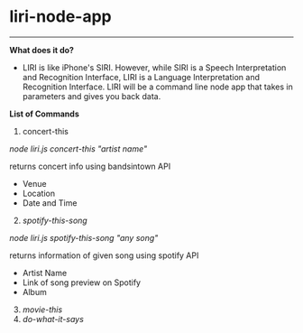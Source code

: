 # liri-node-app

***

**What does it do?** 
* LIRI is like iPhone's SIRI. However, while SIRI is a Speech Interpretation and Recognition Interface, LIRI is a Language Interpretation and Recognition Interface. LIRI will be a command line node app that takes in parameters and gives you back data.

**List of Commands**
1. concert-this

*node liri.js concert-this "artist name"*
 
 returns concert info using bandsintown API
 * Venue
 * Location
 * Date and Time

2. *spotify-this-song*

*node liri.js spotify-this-song "any song"*

returns information of given song using spotify API
* Artist Name
* Link of song preview on Spotify
* Album

3. *movie-this*
4. *do-what-it-says*
